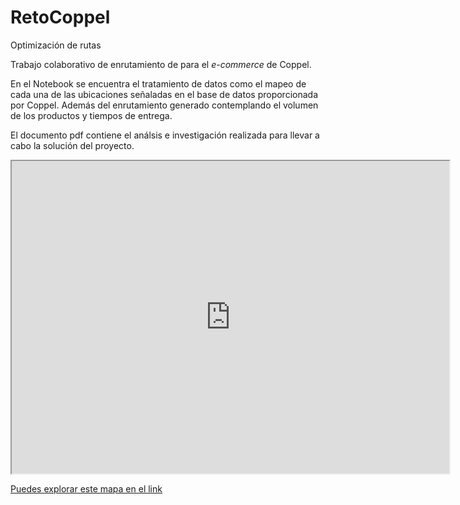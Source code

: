 # RetoCoppel
Optimización de rutas

Trabajo colaborativo de enrutamiento de para el *e-commerce* de Coppel. 

En el Notebook se encuentra el tratamiento de datos como el mapeo de cada una de las ubicaciones señaladas en el base de datos proporcionada por Coppel. Además del enrutamiento generado contemplando el volumen de los productos y tiempos de entrega.

El documento pdf contiene el análsis e investigación realizada para llevar a cabo la solución del proyecto.

<iframe src="https://ma2001b-202-4-mapeop2.netlify.app/" height="500" width="700"></iframe>

[Puedes explorar este mapa en el link](/images/CRVP_300_8.html)
